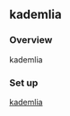 ## kademlia


### Overview

kademlia

### Set up

[kademlia](https://en.wikipedia.org/wiki/Kademlia)